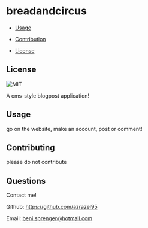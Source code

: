 # breadandcircus
  

- [Usage](#usage)

- [Contribution](#contributing)

- [License](#license)


## License

![MIT](https://img.shields.io/github/license/azrazel95/breadandcircus)


A cms-style blogpost application!


## Usage

go on the website, make an account, post or comment!



## Contributing

please do not contribute




## Questions

Contact me!

Github: https://github.com/azrazel95

Email: beni.sprenger@hotmail.com

